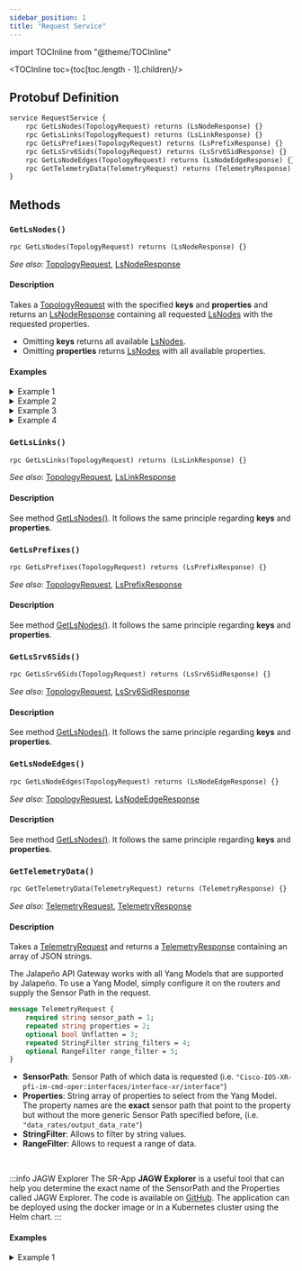 ```yaml
---
sidebar_position: 1
title: "Request Service"
---
```


import TOCInline from "@theme/TOCInline"

<TOCInline toc={toc[toc.length - 1].children}/>

## Protobuf Definition

```protobuf
service RequestService {
    rpc GetLsNodes(TopologyRequest) returns (LsNodeResponse) {}
    rpc GetLsLinks(TopologyRequest) returns (LsLinkResponse) {}
    rpc GetLsPrefixes(TopologyRequest) returns (LsPrefixResponse) {}
    rpc GetLsSrv6Sids(TopologyRequest) returns (LsSrv6SidResponse) {}
    rpc GetLsNodeEdges(TopologyRequest) returns (LsNodeEdgeResponse) {}
    rpc GetTelemetryData(TelemetryRequest) returns (TelemetryResponse) {}
}
```

## Methods

### `GetLsNodes()`

```protobuf
rpc GetLsNodes(TopologyRequest) returns (LsNodeResponse) {}
```

*See also*: [TopologyRequest](messages#topologyrequest), [LsNodeResponse](messages#lsnoderesponse)

#### Description

Takes a [TopologyRequest](messages#topologyrequest) with the specified **keys** and **properties** and returns an [LsNodeResponse](messages#lsnoderesponse) containing all requested [LsNodes](messages#lsnode) with the requested properties.

- Omitting **keys** returns all available [LsNodes](messages#lsnode).
- Omitting **properties** returns [LsNodes](messages#lsnode) with all available properties.

#### Examples

<details className="codeBlockDetails">
<summary>Example 1</summary>
<div>
Request specific properties of specific LsNodes.
<div className="codeBlockContainer">

```json
TopologyRequest {
    "keys": [
        "nodeKey1",
        "nodeKey2"
    ],
    "properties": [
        "Key",
        "Name",
        "Asn"
    ]
}
```

</div>
<div className="downArrow">&#129047;</div>
<div className="codeBlockContainer">

```json
LsNodeResponse {
    "LsNodes": [
        {
            "Key": "nodeKey1",
            "Name": "XR-1",
            "Asn": 65001
        },
        {
            "Key": "nodeKey2",
            "Name": "XR-2",
            "Asn": 65001
        }
    ]
}
```

</div>
</div>
</details>

<details className="codeBlockDetails">
<summary>Example 2</summary>
<div>
Request specific properties of all available LsNodes.
<div className="codeBlockContainer">

```json
TopologyRequest {
    "properties": [
        "Key",
        "Name",
        "Asn"
    ]
}
```

</div>
<div className="downArrow">&#129047;</div>
<div className="codeBlockContainer">

```json
LsNodeResponse {
    "LsNodes": [
        ...
        {
            "Key": "nodeKey7",
            "Name": "XR-7",
            "Asn": 65002
        },
        ...
    ]
}
```

</div>
</div>
</details>

<details className="codeBlockDetails">
<summary>Example 3</summary>
<div>
Request all properties of specific LsNodes.
<div className="codeBlockContainer">

```json
TopologyRequest {
    "keys": [
        "nodeKey1",
        "nodeKey2"
    ],
}
```

</div>
<div className="downArrow">&#129047;</div>
<div className="codeBlockContainer">

```json
LsNodeResponse {
    "LsNodes": [
        {
            "Key": "nodeKey1",
            "Id": 773,
            "RouterHash": "7eb583cb3c17c496cfa9370d9bc2a3eb",
            ...
        },
        {
            "Key": "nodeKey2",
            "Id": 809,
            "RouterHash": "8a75f65ed2153517f0e4e25f7e5112e8",
            ...
        }
    ]
}
```

</div>
</div>
</details>

<details className="codeBlockDetails">
<summary>Example 4</summary>
<div>
Request all properties of all available LsNodes.
<div className="codeBlockContainer">

```json
TopologyRequest {}
```

</div>
<div className="downArrow">&#129047;</div>
<div className="codeBlockContainer">

```json
LsNodeResponse {
    "LsNodes": [
        ...
        {
            "Key": "nodeKey7",
            "Id": 773,
            "RouterHash": "7eb583cb3c17c496cfa9370d9bc2a3eb",
            ...
        },
        ...
    ]
}
```

</div>
</div>
</details>

### `GetLsLinks()`

```protobuf
rpc GetLsLinks(TopologyRequest) returns (LsLinkResponse) {}
```

*See also*: [TopologyRequest](messages#topologyrequest), [LsLinkResponse](messages#lslinkresponse)

#### Description

See method [GetLsNodes()](#getlsnodes). It follows the same principle regarding **keys** and **properties**.

### `GetLsPrefixes()`

```protobuf
rpc GetLsPrefixes(TopologyRequest) returns (LsPrefixResponse) {}
```

*See also*: [TopologyRequest](messages#topologyrequest), [LsPrefixResponse](messages#lsprefixresponse)

#### Description

See method [GetLsNodes()](#getlsnodes). It follows the same principle regarding **keys** and **properties**.

### `GetLsSrv6Sids()`

```protobuf
rpc GetLsSrv6Sids(TopologyRequest) returns (LsSrv6SidResponse) {}
```

*See also*: [TopologyRequest](messages#topologyrequest), [LsSrv6SidResponse](messages#lssrv6sidresponse)

#### Description

See method [GetLsNodes()](#getlsnodes). It follows the same principle regarding **keys** and **properties**.

### `GetLsNodeEdges()`

```protobuf
rpc GetLsNodeEdges(TopologyRequest) returns (LsNodeEdgeResponse) {}
```

*See also*: [TopologyRequest](messages#topologyrequest), [LsNodeEdgeResponse](messages#lsnodeedgeresponse)

#### Description

See method [GetLsNodes()](#getlsnodes). It follows the same principle regarding **keys** and **properties**.

### `GetTelemetryData()`

```protobuf
rpc GetTelemetryData(TelemetryRequest) returns (TelemetryResponse) {}
```

*See also*: [TelemetryRequest](messages#telemetryrequest), [TelemetryResponse](messages#telemetryresponse)

#### Description

Takes a [TelemetryRequest](messages#telemetryrequest) and returns a [TelemetryResponse](messages#telemetryresponse) containing an array of JSON strings.

The Jalapeño API Gateway works with all Yang Models that are supported by Jalapeño. To use a Yang Model, simply configure it on the routers and supply the Sensor Path in the request.

```protobuf
message TelemetryRequest {
    required string sensor_path = 1;
    repeated string properties = 2;
    optional bool Unflatten = 3;
    repeated StringFilter string_filters = 4;
    optional RangeFilter range_filter = 5;
}
```

- **SensorPath**: Sensor Path of which data is requested (i.e. `"Cisco-IOS-XR-pfi-im-cmd-oper:interfaces/interface-xr/interface"`)
- **Properties**: String array of properties to select from the Yang Model. The property names are the **exact** sensor path that point to the property but without the more generic Sensor Path specified before, (i.e. `"data_rates/output_data_rate"`)
- **StringFilter**: Allows to filter by string values.
- **RangeFilter**: Allows to request a range of data.

<br />

:::info JAGW Explorer
The SR-App **JAGW Explorer** is a useful tool that can help you determine the exact name of the SensorPath and the Properties called JAGW Explorer. The code is available on [GitHub](https://github.com/INSRapperswil/jagw-explorer). The application can be deployed using the docker image or in a Kubernetes cluster using the Helm chart.
:::

#### Examples

<details className="codeBlockDetails">
<summary>Example 1</summary>
<div>
<div className="codeBlockContainer">

```json
TelemetryRequest {
    "SensorPath": "Cisco-IOS-XR-pfi-im-cmd-oper:interfaces/interface-xr/interface",
    "Properties": [
        "data_rates/output_data_rate",
        "interface_statistics/full_interface_stats/bytes_sent"
        ],
    "Unflatten": false,
    "StringFilter": [
        {
            "Property": "source",
            "Value": "XR-8",
            "Operator": StringOperator.EQUAL
        }
    ],
    "RangeFilter": {
        "EarliestTimestamp": 1630050953974000000
    }
}
```

</div>
<div className="downArrow">&#129047;</div>
<div className="codeBlockContainer">

```json
TelemetryResponse {
    "TelemetryData": [
        "{
            \"time\": \"2021-11-10T08:53:08.382Z\",
            \"data_rates/output_data_rate\": 53,
            \"interface_statistics/full_interface_stats/bytes_sent\": 447
        }"
    ]
}
```

<div className="downArrow">&#129047;</div>

The JSON string can then be parsed to this:

```json
{
    "time": "2021-11-10T08:53:08.382Z",
    "data_rates/output_data_rate": 53,
    "interface_statistics/full_interface_stats/bytes_sent": 447
}
```

<div className="downArrow">&#129047;</div>

If **Unflatten** is set to **true** in the original request, the resulting JSON would look like this:

```json
{
    "time": "2021-11-10T08:53:08.382Z",
    "data_rates": {
        "output_data_rate": 53,
    },
    "interface_statistics": {
        "full_interface_stats": {
            "bytes_sent": 447
        }
    }
}
```

</div>
</div>
</details>






